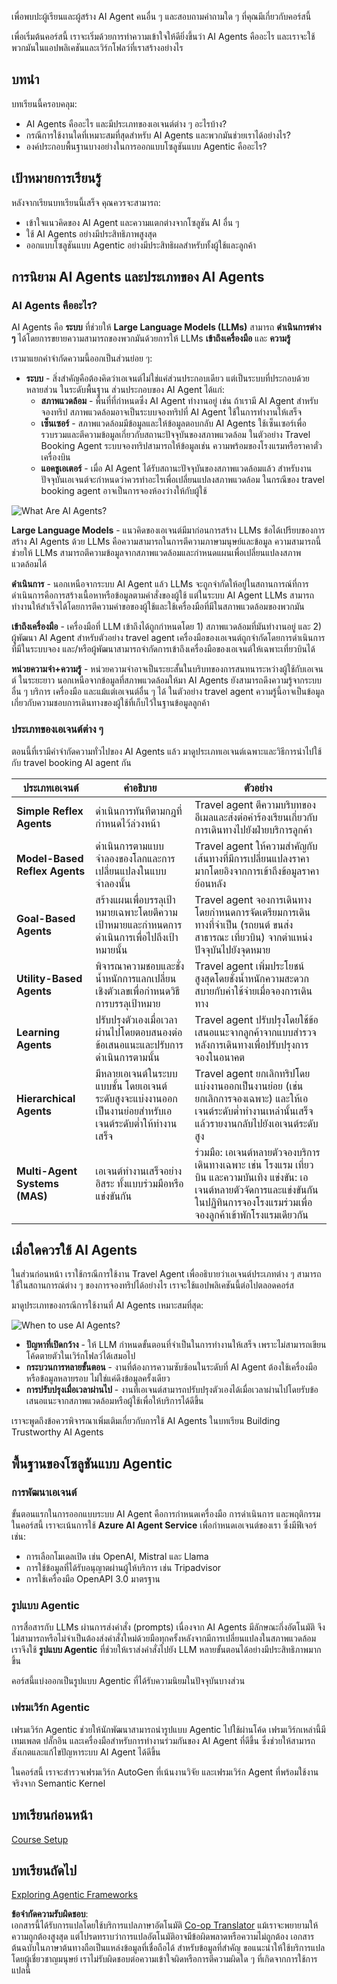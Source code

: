 <!--
CO_OP_TRANSLATOR_METADATA:
{
  "original_hash": "d84943abc8f001ad4670418d32c2d899",
  "translation_date": "2025-07-12T08:07:19+00:00",
  "source_file": "01-intro-to-ai-agents/README.md",
  "language_code": "th"
}
-->
เพื่อพบปะผู้เรียนและผู้สร้าง AI Agent คนอื่น ๆ และสอบถามคำถามใด ๆ ที่คุณมีเกี่ยวกับคอร์สนี้

เพื่อเริ่มต้นคอร์สนี้ เราจะเริ่มด้วยการทำความเข้าใจให้ดียิ่งขึ้นว่า AI Agents คืออะไร และเราจะใช้พวกมันในแอปพลิเคชันและเวิร์กโฟลว์ที่เราสร้างอย่างไร

## บทนำ

บทเรียนนี้ครอบคลุม:

- AI Agents คืออะไร และมีประเภทของเอเจนต์ต่าง ๆ อะไรบ้าง?
- กรณีการใช้งานใดที่เหมาะสมที่สุดสำหรับ AI Agents และพวกมันช่วยเราได้อย่างไร?
- องค์ประกอบพื้นฐานบางอย่างในการออกแบบโซลูชันแบบ Agentic คืออะไร?

## เป้าหมายการเรียนรู้
หลังจากเรียนบทเรียนนี้เสร็จ คุณควรจะสามารถ:

- เข้าใจแนวคิดของ AI Agent และความแตกต่างจากโซลูชัน AI อื่น ๆ
- ใช้ AI Agents อย่างมีประสิทธิภาพสูงสุด
- ออกแบบโซลูชันแบบ Agentic อย่างมีประสิทธิผลสำหรับทั้งผู้ใช้และลูกค้า

## การนิยาม AI Agents และประเภทของ AI Agents

### AI Agents คืออะไร?

AI Agents คือ **ระบบ** ที่ช่วยให้ **Large Language Models (LLMs)** สามารถ **ดำเนินการต่าง ๆ** ได้โดยการขยายความสามารถของพวกมันด้วยการให้ LLMs **เข้าถึงเครื่องมือ** และ **ความรู้**

เรามาแยกคำจำกัดความนี้ออกเป็นส่วนย่อย ๆ:

- **ระบบ** - สิ่งสำคัญคือต้องคิดว่าเอเจนต์ไม่ใช่แค่ส่วนประกอบเดียว แต่เป็นระบบที่ประกอบด้วยหลายส่วน ในระดับพื้นฐาน ส่วนประกอบของ AI Agent ได้แก่:
  - **สภาพแวดล้อม** - พื้นที่ที่กำหนดซึ่ง AI Agent ทำงานอยู่ เช่น ถ้าเรามี AI Agent สำหรับจองทริป สภาพแวดล้อมอาจเป็นระบบจองทริปที่ AI Agent ใช้ในการทำงานให้เสร็จ
  - **เซ็นเซอร์** - สภาพแวดล้อมมีข้อมูลและให้ข้อมูลตอบกลับ AI Agents ใช้เซ็นเซอร์เพื่อรวบรวมและตีความข้อมูลเกี่ยวกับสถานะปัจจุบันของสภาพแวดล้อม ในตัวอย่าง Travel Booking Agent ระบบจองทริปสามารถให้ข้อมูลเช่น ความพร้อมของโรงแรมหรือราคาตั๋วเครื่องบิน
  - **แอคชูเอเตอร์** - เมื่อ AI Agent ได้รับสถานะปัจจุบันของสภาพแวดล้อมแล้ว สำหรับงานปัจจุบันเอเจนต์จะกำหนดว่าควรทำอะไรเพื่อเปลี่ยนแปลงสภาพแวดล้อม ในกรณีของ travel booking agent อาจเป็นการจองห้องว่างให้กับผู้ใช้

![What Are AI Agents?](../../../translated_images/what-are-ai-agents.1ec8c4d548af601a3a78c6c02e5c355d19c06a4a74fe93e3609a1d08e8c15689.th.png)

**Large Language Models** - แนวคิดของเอเจนต์มีมาก่อนการสร้าง LLMs ข้อได้เปรียบของการสร้าง AI Agents ด้วย LLMs คือความสามารถในการตีความภาษามนุษย์และข้อมูล ความสามารถนี้ช่วยให้ LLMs สามารถตีความข้อมูลจากสภาพแวดล้อมและกำหนดแผนเพื่อเปลี่ยนแปลงสภาพแวดล้อมได้

**ดำเนินการ** - นอกเหนือจากระบบ AI Agent แล้ว LLMs จะถูกจำกัดให้อยู่ในสถานการณ์ที่การดำเนินการคือการสร้างเนื้อหาหรือข้อมูลตามคำสั่งของผู้ใช้ แต่ในระบบ AI Agent LLMs สามารถทำงานให้สำเร็จได้โดยการตีความคำขอของผู้ใช้และใช้เครื่องมือที่มีในสภาพแวดล้อมของพวกมัน

**เข้าถึงเครื่องมือ** - เครื่องมือที่ LLM เข้าถึงได้ถูกกำหนดโดย 1) สภาพแวดล้อมที่มันทำงานอยู่ และ 2) ผู้พัฒนา AI Agent สำหรับตัวอย่าง travel agent เครื่องมือของเอเจนต์ถูกจำกัดโดยการดำเนินการที่มีในระบบจอง และ/หรือผู้พัฒนาสามารถจำกัดการเข้าถึงเครื่องมือของเอเจนต์ให้เฉพาะเที่ยวบินได้

**หน่วยความจำ+ความรู้** - หน่วยความจำอาจเป็นระยะสั้นในบริบทของการสนทนาระหว่างผู้ใช้กับเอเจนต์ ในระยะยาว นอกเหนือจากข้อมูลที่สภาพแวดล้อมให้มา AI Agents ยังสามารถดึงความรู้จากระบบอื่น ๆ บริการ เครื่องมือ และแม้แต่เอเจนต์อื่น ๆ ได้ ในตัวอย่าง travel agent ความรู้นี้อาจเป็นข้อมูลเกี่ยวกับความชอบการเดินทางของผู้ใช้ที่เก็บไว้ในฐานข้อมูลลูกค้า

### ประเภทของเอเจนต์ต่าง ๆ

ตอนนี้ที่เรามีคำจำกัดความทั่วไปของ AI Agents แล้ว มาดูประเภทเอเจนต์เฉพาะและวิธีการนำไปใช้กับ travel booking AI agent กัน

| **ประเภทเอเจนต์**             | **คำอธิบาย**                                                                                                                        | **ตัวอย่าง**                                                                                                                                                                                                                  |
| ----------------------------- | ---------------------------------------------------------------------------------------------------------------------------------- | ---------------------------------------------------------------------------------------------------------------------------------------------------------------------------------------------------------------------------- |
| **Simple Reflex Agents**      | ดำเนินการทันทีตามกฎที่กำหนดไว้ล่วงหน้า                                                                                         | Travel agent ตีความบริบทของอีเมลและส่งต่อคำร้องเรียนเกี่ยวกับการเดินทางไปยังฝ่ายบริการลูกค้า                                                                                                                             |
| **Model-Based Reflex Agents** | ดำเนินการตามแบบจำลองของโลกและการเปลี่ยนแปลงในแบบจำลองนั้น                                                                         | Travel agent ให้ความสำคัญกับเส้นทางที่มีการเปลี่ยนแปลงราคามากโดยอิงจากการเข้าถึงข้อมูลราคาย้อนหลัง                                                                                                                     |
| **Goal-Based Agents**         | สร้างแผนเพื่อบรรลุเป้าหมายเฉพาะโดยตีความเป้าหมายและกำหนดการดำเนินการเพื่อไปถึงเป้าหมายนั้น                                      | Travel agent จองการเดินทางโดยกำหนดการจัดเตรียมการเดินทางที่จำเป็น (รถยนต์ ขนส่งสาธารณะ เที่ยวบิน) จากตำแหน่งปัจจุบันไปยังจุดหมาย                                                                                          |
| **Utility-Based Agents**      | พิจารณาความชอบและชั่งน้ำหนักการแลกเปลี่ยนเชิงตัวเลขเพื่อกำหนดวิธีการบรรลุเป้าหมาย                                               | Travel agent เพิ่มประโยชน์สูงสุดโดยชั่งน้ำหนักความสะดวกสบายกับค่าใช้จ่ายเมื่อจองการเดินทาง                                                                                                                                |
| **Learning Agents**           | ปรับปรุงตัวเองเมื่อเวลาผ่านไปโดยตอบสนองต่อข้อเสนอแนะและปรับการดำเนินการตามนั้น                                                    | Travel agent ปรับปรุงโดยใช้ข้อเสนอแนะจากลูกค้าจากแบบสำรวจหลังการเดินทางเพื่อปรับปรุงการจองในอนาคต                                                                                                                        |
| **Hierarchical Agents**       | มีหลายเอเจนต์ในระบบแบบชั้น โดยเอเจนต์ระดับสูงจะแบ่งงานออกเป็นงานย่อยสำหรับเอเจนต์ระดับต่ำให้ทำงานเสร็จ                             | Travel agent ยกเลิกทริปโดยแบ่งงานออกเป็นงานย่อย (เช่น ยกเลิกการจองเฉพาะ) และให้เอเจนต์ระดับต่ำทำงานเหล่านั้นเสร็จแล้วรายงานกลับไปยังเอเจนต์ระดับสูง                                                                                 |
| **Multi-Agent Systems (MAS)** | เอเจนต์ทำงานเสร็จอย่างอิสระ ทั้งแบบร่วมมือหรือแข่งขันกัน                                                                         | ร่วมมือ: เอเจนต์หลายตัวจองบริการเดินทางเฉพาะ เช่น โรงแรม เที่ยวบิน และความบันเทิง แข่งขัน: เอเจนต์หลายตัวจัดการและแข่งขันกันในปฏิทินการจองโรงแรมร่วมเพื่อจองลูกค้าเข้าพักโรงแรมเดียวกัน                                            |

## เมื่อใดควรใช้ AI Agents

ในส่วนก่อนหน้า เราใช้กรณีการใช้งาน Travel Agent เพื่ออธิบายว่าเอเจนต์ประเภทต่าง ๆ สามารถใช้ในสถานการณ์ต่าง ๆ ของการจองทริปได้อย่างไร เราจะใช้แอปพลิเคชันนี้ต่อไปตลอดคอร์ส

มาดูประเภทของกรณีการใช้งานที่ AI Agents เหมาะสมที่สุด:

![When to use AI Agents?](../../../translated_images/when-to-use-ai-agents.54becb3bed74a479f5caca9c951132ce81d482a6704bcd22e5a600dbabc9434e.th.png)

- **ปัญหาที่เปิดกว้าง** - ให้ LLM กำหนดขั้นตอนที่จำเป็นในการทำงานให้เสร็จ เพราะไม่สามารถเขียนโค้ดตายตัวในเวิร์กโฟลว์ได้เสมอไป
- **กระบวนการหลายขั้นตอน** - งานที่ต้องการความซับซ้อนในระดับที่ AI Agent ต้องใช้เครื่องมือหรือข้อมูลหลายรอบ ไม่ใช่แค่ดึงข้อมูลครั้งเดียว
- **การปรับปรุงเมื่อเวลาผ่านไป** - งานที่เอเจนต์สามารถปรับปรุงตัวเองได้เมื่อเวลาผ่านไปโดยรับข้อเสนอแนะจากสภาพแวดล้อมหรือผู้ใช้เพื่อให้บริการได้ดีขึ้น

เราจะพูดถึงข้อควรพิจารณาเพิ่มเติมเกี่ยวกับการใช้ AI Agents ในบทเรียน Building Trustworthy AI Agents

## พื้นฐานของโซลูชันแบบ Agentic

### การพัฒนาเอเจนต์

ขั้นตอนแรกในการออกแบบระบบ AI Agent คือการกำหนดเครื่องมือ การดำเนินการ และพฤติกรรม ในคอร์สนี้ เราจะเน้นการใช้ **Azure AI Agent Service** เพื่อกำหนดเอเจนต์ของเรา ซึ่งมีฟีเจอร์เช่น:

- การเลือกโมเดลเปิด เช่น OpenAI, Mistral และ Llama
- การใช้ข้อมูลที่ได้รับอนุญาตผ่านผู้ให้บริการ เช่น Tripadvisor
- การใช้เครื่องมือ OpenAPI 3.0 มาตรฐาน

### รูปแบบ Agentic

การสื่อสารกับ LLMs ผ่านการส่งคำสั่ง (prompts) เนื่องจาก AI Agents มีลักษณะกึ่งอัตโนมัติ จึงไม่สามารถหรือไม่จำเป็นต้องส่งคำสั่งใหม่ด้วยมือทุกครั้งหลังจากมีการเปลี่ยนแปลงในสภาพแวดล้อม เราจึงใช้ **รูปแบบ Agentic** ที่ช่วยให้เราส่งคำสั่งไปยัง LLM หลายขั้นตอนได้อย่างมีประสิทธิภาพมากขึ้น

คอร์สนี้แบ่งออกเป็นรูปแบบ Agentic ที่ได้รับความนิยมในปัจจุบันบางส่วน

### เฟรมเวิร์ก Agentic

เฟรมเวิร์ก Agentic ช่วยให้นักพัฒนาสามารถนำรูปแบบ Agentic ไปใช้ผ่านโค้ด เฟรมเวิร์กเหล่านี้มีเทมเพลต ปลั๊กอิน และเครื่องมือสำหรับการทำงานร่วมกันของ AI Agent ที่ดีขึ้น ซึ่งช่วยให้สามารถสังเกตและแก้ไขปัญหาระบบ AI Agent ได้ดีขึ้น

ในคอร์สนี้ เราจะสำรวจเฟรมเวิร์ก AutoGen ที่เน้นงานวิจัย และเฟรมเวิร์ก Agent ที่พร้อมใช้งานจริงจาก Semantic Kernel

## บทเรียนก่อนหน้า

[Course Setup](../00-course-setup/README.md)

## บทเรียนถัดไป

[Exploring Agentic Frameworks](../02-explore-agentic-frameworks/README.md)

**ข้อจำกัดความรับผิดชอบ**:  
เอกสารนี้ได้รับการแปลโดยใช้บริการแปลภาษาอัตโนมัติ [Co-op Translator](https://github.com/Azure/co-op-translator) แม้เราจะพยายามให้ความถูกต้องสูงสุด แต่โปรดทราบว่าการแปลอัตโนมัติอาจมีข้อผิดพลาดหรือความไม่ถูกต้อง เอกสารต้นฉบับในภาษาต้นทางถือเป็นแหล่งข้อมูลที่เชื่อถือได้ สำหรับข้อมูลที่สำคัญ ขอแนะนำให้ใช้บริการแปลโดยผู้เชี่ยวชาญมนุษย์ เราไม่รับผิดชอบต่อความเข้าใจผิดหรือการตีความผิดใด ๆ ที่เกิดจากการใช้การแปลนี้